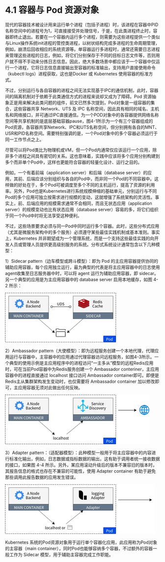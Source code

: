 [1]: /images/chapter_4/Pod内的容器共享Network、IPC和UTS名称空间.png
[2]: /images/chapter_4/Sidecar_pattern.png
[3]: /images/chapter_4/Ambassador_pattern.png
[4]: /images/chapter_4/Adapter_pattern.png

# 4.1 容器与 Pod 资源对象

现代的容器技术被设计用来运行单个进程（包括子进程）时，该进程在容器中PID名称空间中的进程号为1，可直接接受并处理信号，于是，在此类进程终止时，容器即终止退出。若要在一个容器内运行多个进程，则需要为这些进程提供一个类似与Linux操作系统init进程的管控类进程，以树状结构完成多进程的生命周期管理，例如，崩溃后回收相应的系统资源等。单容器运行多进程时，通常还需要日志进程来管理这些进程的日志，例如，将它们分别保存于不同的目标日志文件等，否则用户就不得不手动来分拣日志信息。因此，绝大多数场景中都应该于一个容器中仅运行一个进程，它将日志信息直接输出至容器的标准输出，支持用户直接使用命令（kubectl logs）进程获取，这也是Docker 或 Kubernetes 使用容器的标准方式。

不过，分别运行与各自容器的进程之间无法实现基于IPC的通信机制，此时，容器间的隔离机制对于依赖于此类通信方式的进程来说却又成为了障碍。Pod 资源抽象正是用来解决此类问题的组件，前文已然多次提到，Pod对象是一组容器的集合，这些容器共享 Network、UTS 及 IPC 名称空间，因此具有相同的域名、主机名和网络接口，并可通过IPC直接通信。为一个POD对象中的各容器提供网络名称空间等共享机制的是底层基础容器pause，图4-1所示为一个有三个容器组成的Pod资源，各容器共享Network、IPC和UTS名称空间，但分别拥有各自的MNT、USR和PID名称空间。需要特别强调的是，一个Pod对象中的多个容器必须运行于同一工作节点之上。

尽管可以将Pod类比为物理机或VM，但一个Pod内通常仅应该运行一个应用，除非多个进程之间具有密切的关系。这也意味着，实践中应该将多个应用分别构建到多个而非单个Pod中，这样也更能符合容器的轻量化设计、运行之目的。

例如，一个有着前端（application server）和后端（database server）的应用，其前、后端应该分别组织与各自的Pod中，而非同一个Pod的不同容器中。这样做的好处在于，多个Pod可被调度至多个不同的主机运行，提高了资源的利用率。另外，Pod也是Kubernetes进行系统规模伸缩的基础单元，分别运行与不同Pod的多个应用可独立按需求进行规模的变动，这就增强了系统架构的灵活性。事实上，前、后端应用的规模需求通常不会相同，而且无状态应用（application server）的规模变动也比有状态应用（database server）容易的多，将它们组织于同一个Pod中时将无法享受这种便利。

不过，这些场景要求必须与同一Pod中同时运行多个容器。此时，这些分布式应用（尤其是微服务架构中的多个服务）必须遵守某些最佳实践机制或基本准则。事实上，Kubernetes 并非期望成为一个管理系统，而是一个支持这些最佳实践的向开发人员或管理人员提供更高级别服务的系统。分布式系统设计通常包含以下几种模型：

1）Sidecar pattern（边车模型或跨斗模型）：即为 Pod 的主应用容器提供协同的辅助应用容器，每个应用独立运行，最为典型的代表是将主应用容器中的日志使用agent收集至日志服务器中时，可以将 agent 运行为辅助应用容器，即 sidecar。另一个典型的应用是为主应用容器中的 database server 启用本地缓存，如图 4-2 所示：

![Sidecar pattern][2]

2）Ambassador pattern（大使模型）：即为远程服务创建一个本地代理，代理应用运行与容器中，主容器中的应用通过代理容器访问远程服务，如图4-3所示。一个典型的使用示例是主应用程序中的进程访问“一主多从”模型的远程Redis应用时，可在当前Pod容器中为Redis服务创建一个 Ambassador conteriner，主应用容器中的进程直接通过 localhost 接口访问 Ambassador container即可。即便是Redis主从集群架构发生变动时，也仅需要将 Ambassador container 加以修改即可，主应用容器无须对此做出任何反映。

![Ambassador pattern][3]

3）Adapter pattern：（适配器模型）：此种模型一般用于将主应容器中的内容进行标准化输出，例如，日志数据或指标数据的输出，这有助于调用者统一接收数据的接口，如果图 4-4 所示。另外，某应用滚动升级后的版本不兼容旧的版本时，其报告信息的格式也存在不兼容的可能性，使用 Adapter container 有助于避免那些调用此报告数据的应用发生错误。

![Adapter pattern][4]

Kubernetes 系统的Pod资源对象用于运行单个容器化应用，此应用称为Pod对象的主容器（main container），同时Pod也能够容纳多个容器，不过额外的容器一般工作为 Sidecar 模型，用于辅助主容器完成工作职能。

